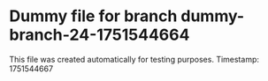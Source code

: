# Dummy file for branch dummy-branch-24-1751544664

This file was created automatically for testing purposes.
Timestamp: 1751544667